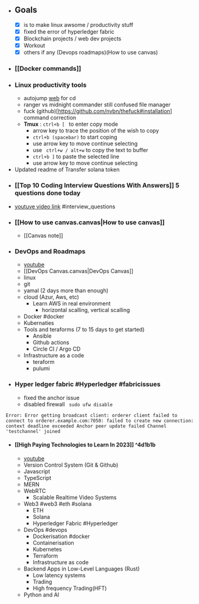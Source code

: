 - ## Goals 
	- [x]  is to make linux awsome / productivity stuff
	- [x] fixed the error of hyperledger fabric 
	- [x] Blockchain projects / web dev projects
	- [x] Workout
	- [x] others if any (Devops roadmaps)(How to use canvas)
- ### [[Docker commands]]  
- ### Linux productivity tools
	- autojump [web](https://github.com/wting/autojump) for cd 
	- ranger vs midnight commander still confused file manager
	- fuck (github)[https://github.com/nvbn/thefuck#installation]  command correction
	- **Tmux** : ```ctrl+b [ ``` to enter copy mode
		- arrow key to trace the position of the wish to copy
		- ```ctrl+b (spacebar)```  to start coping
		- use arrow key to move continue selecting 
		- use ``` ctrl+w / alt+w``` to copy the text to buffer
		- ```ctrl+b ]``` to paste the selected line
		- use arrow key to move continue selecting 
- Updated readme of Transfer solana token
- ### [[Top 10 Coding Interview Questions With Answers]]   5  questions done today
- [youtuve video link](https://www.youtube.com/watch?v=8fG1FZXKT9U&list=TLPQMDQwNTIwMjPt_uSF-Ifllg&index=2) #interview_questions 
- ### [[How to use canvas.canvas|How to use canvas]]
	- [[Canvas note]]
- ### DevOps  and Roadmaps 
	- [youtube](https://www.youtube.com/watch?v=7pT0oviBZk0&list=TLPQMDMwNTIwMjOykPKT9ckfog&index=4)
	- [[DevOps Canvas.canvas|DevOps Canvas]]
	- linux
	- git 
	- yamal (2 days more than enough)
	- cloud (Azur, Aws, etc)
		- Learn AWS in real environment
			- horizontal scalling, vertical scalling
	- Docker  #docker
	- Kubernaties
	- Tools and teraforms (7 to 15 days to get started)
		- Ansible
		- Github actions
		- Circle CI / Argo CD
	- Infrastructure as a code 
		- teraform
		- pulumi
- ### Hyper ledger fabric  #Hyperledger #fabricissues
	-  fixed the anchor issue 
	- disabled firewall ``` sudo ufw disable```
	 
```
Error: Error getting broadcast client: orderer client failed to connect to orderer.example.com:7050: failed to create new connection: context deadline exceeded Anchor peer update failed Channel 'testchannel' joined
```

- #### [[High Paying Technologies to Learn In 2023]] ^4d1b1b
	- [youtube](https://www.youtube.com/watch?v=9CE80cBEcu0&list=TLPQMDQwNTIwMjOE40qSErwuKQ&index=3)
	- Version Control System (Git & Github)
	- Javascript  
	- TypeScript
	- MERN
	- WebRTC
		- Scalable Realtime Video Systems
	- Web3 #web3 #eth #solana  
		- ETH
		- Solana
		- Hyperledger Fabric #Hyperledger 
	- DevOps #devops
		- Dockerisation #docker 
		- Containerisation
		- Kubernetes
		- Terraform
		- Infrastructure as code
	- Backend Apps in Low-Level Languages (Rust)
		- Low latency systems
		- Trading
		- High frequency Trading(HFT)
	- Python and AI